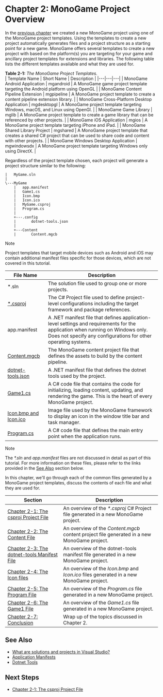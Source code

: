 # Chapter 2: MonoGame Project Overview

In the [previous chapter](./03_hello_world.md) we created a new MonoGame project using one of the MonoGame project templates. Using the templates to create a new project automatically generates files and a project structure as a starting point for a new game.  MonoGame offers several templates to create a new project with based on the platform(s) you are targeting for your game and ancillary project templates for extensions and libraries.  The following table lists the different templates available and what they are used for.

**Table 2-1:** *The MonoGame Project Templates.*  
| Template Name | Short Name | Description |
|---|---|---|
| MonoGame Android Application | mgandroid | A MonoGame game project template targeting the Android platform using OpenGL |
| MonoGame Content Pipeline Extension | mgpipeline | A MonoGame project template to create a content pipeline extension library. |
| MonoGame Cross-Platform Desktop Application | mgdesktopgl | A MonoGame project template targeting Windows, macOS, and Linux using OpenGl. |
| MonoGame Game Library | mglib | A MonoGame project template to create a game library that can be referenced by other projects. |
| MonoGame iOS Application | mgios | A MonoGame project template targeting iPhone and iPad. |
| MonoGame Shared Library Project | mgshared | A MonoGame project template that creates a shared C# project that can be used to share code and content with other projects. |
| MonoGame Windows Desktop Application | mgwindowsdx | A MonoGame project template targeting Windows only using DirectX. |

Regardless of the project template chosen, each project will generate a project structure similar to the following:

```
|   MyGame.sln
|
\---MyGame
    |   app.manifest
    |   Game1.cs
    |   Icon.bmp
    |   Icon.ico
    |   MyGame.csproj
    |   Program.cs
    |
    +---.config
    |       dotnet-tools.json
    |
    +---Content
    |       Content.mgcb
```

> [!NOTE]
> Project templates that target mobile devices such as Android and iOS may contain additional manifest files specific for those devices, which are not covered in this tutorial. 

| File Name | Description |
|---|---|
| *.sln | The solution file used to group one or more projects. |
| [*.csproj](./02-02-the-csproj-project-file.md) | The C# Project file used to define project-level configurations including the target framework and package references. |
| app.manifest | A .NET manifest file that defines application-level settings and requirements for the application when running on Windows only.  Does not specify any configurations for other operating systems. |
| [Content.mgcb](./02-03-the-content-file.md) | The MonoGame content project file that defines the assets to build by the content pipeline. |
| [dotnet-tools.json](./02-04-the-dotnet-tools-manifest-file.md) | A .NET manifest file that defines the dotnet tools used by the project. |
| [Game1.cs](./02-05-the-game1-file.md) | A C# code file that contains the code for initializing, loading content, updating, and rendering the game.  This is the heart of every MonoGame project. |
| [Icon.bmp and Icon.ico](./02-06-the-icon-files.md) | Image file used by the MonoGame framework to display an icon in the window title bar and task manager. |
| [Program.cs](./02-07-the-program-file.md) | A C# code file that defines the main entry point when the application runs. |


> [!NOTE]
> The *\*.sln* and *app.manifest* files are not discussed in detail as part of this tutorial.  For more information on these files, please refer to the links provided in the [See Also](#see-also) section below.

In this chapter, we'll go through each of the common files generated by a MonoGame project templates, discuss the contents of each file and what they are used for.

| Section | Description |
|---|---|
| [Chapter 2-1: The csproj Project File](./02-01-the-csproj-project-file.md) | An overview of the *\*.csproj* C# Project file generated in a new MonoGame project. |
| [Chapter 2-2: The Content File](./02-02-the-content-file.md) | An overview of the *Content.mgcb* content project file generated in a new MonoGame project. |
| [Chapter 2-3: The dotnet-tools Manifest File](./02-03-the-dotnet-tools-manifest-file.md) | An overview of the dotnet-tools manifest file generated in a new MonoGame project. |
| [Chapter 2-4: The Icon files](./02-04-the-icon-files.md) | An overview of the *Icon.bmp* and *Icon.ico* files generated in a new MonoGame project. |
| [Chapter 2-5: The Program File](./02-05-the-program-file.md) | An overview of the *Program.cs* file generated in a new MonoGame project. |
| [Chapter 2-6: The Game1 File](./02-06-the-game1-file.md) | An overview of the *Game1.cs* file generated in a new MonoGame project. |
| [Chapter 2-7: Conclusion](./02-07-conculsion.md) | Wrap up of the topics discussed in Chapter 2. |

## See Also
- [What are solutions and projects in Visual Studio?](https://learn.microsoft.com/en-us/visualstudio/ide/solutions-and-projects-in-visual-studio?view=vs-2022#solutions)
- [Application Manifests](https://learn.microsoft.com/en-us/windows/win32/sbscs/application-manifests)
- [Dotnet Tools](https://learn.microsoft.com/en-us/dotnet/core/tools/global-tools)

## Next Steps
- [Chapter 2-1: The csproj Project File](./02-01-the-csproj-project-file.md)
